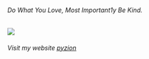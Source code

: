 ###### Do What You Love, Most Important1y Be Kind.
![](https://komarev.com/ghpvc/?username=meuzgebre)
---
###### Visit my website [pyzion](http://pyzion.com)

